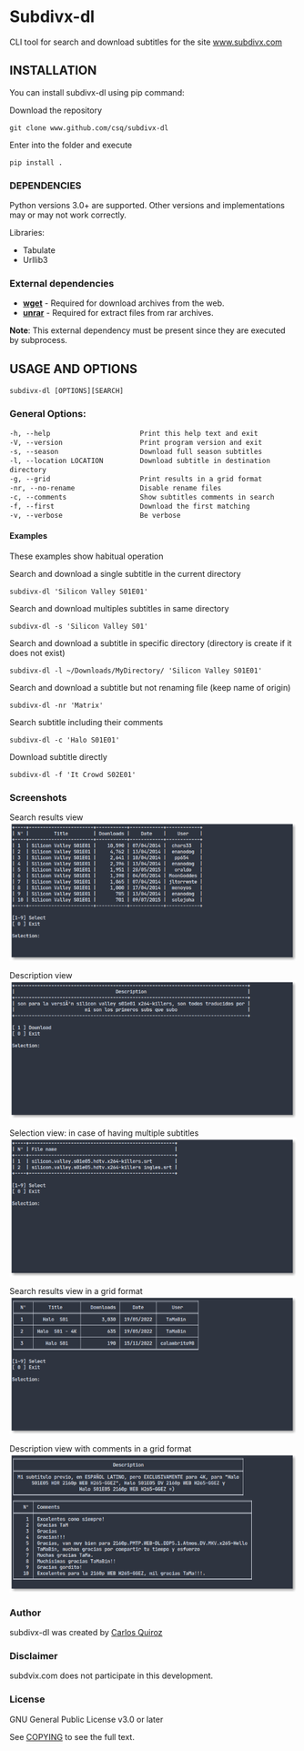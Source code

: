 # Subdivx-dl
CLI tool for search and download subtitles for the site www.subdivx.com

## INSTALLATION
You can install subdivx-dl using pip command:

Download the repository

    git clone www.github.com/csq/subdivx-dl

Enter into the folder and execute

    pip install .

### DEPENDENCIES
Python versions 3.0+ are supported. Other versions and implementations may or may not work correctly.

Libraries:
* Tabulate
* Urllib3

### External dependencies
* [**wget**](https://www.gnu.org/software/wget/) - Required for download archives from the web.
* [**unrar**](https://packages.debian.org/bullseye/unrar) - Required for extract files from rar archives.

**Note**: This external dependency must be present since they are executed by subprocess.

## USAGE AND OPTIONS

    subdivx-dl [OPTIONS][SEARCH]

### General Options:
    -h, --help                      Print this help text and exit
    -V, --version                   Print program version and exit
    -s, --season                    Download full season subtitles
    -l, --location LOCATION         Download subtitle in destination directory
    -g, --grid                      Print results in a grid format
    -nr, --no-rename                Disable rename files
    -c, --comments                  Show subtitles comments in search
    -f, --first                     Download the first matching
    -v, --verbose                   Be verbose

#### Examples
These examples show habitual operation

Search and download a single subtitle in the current directory

    subdivx-dl 'Silicon Valley S01E01'

Search and download multiples subtitles in same directory

    subdivx-dl -s 'Silicon Valley S01'

Search and download a subtitle in specific directory (directory is create if it does not exist)

    subdivx-dl -l ~/Downloads/MyDirectory/ 'Silicon Valley S01E01'

Search and download a subtitle but not renaming file (keep name of origin)

    subdivx-dl -nr 'Matrix'

Search subtitle including their comments

    subdivx-dl -c 'Halo S01E01'

Download subtitle directly

    subdivx-dl -f 'It Crowd S02E01'

### Screenshots
Search results view
![example](img/img-01.png)

Description view
![example](img/img-02.png)

Selection view: in case of having multiple subtitles
![example](img/img-03.png)

Search results view in a grid format
![example](img/img-04.png)

Description view with comments in a grid format
![example](img/img-05.png)

### Author
subdivx-dl was created by [Carlos Quiroz](https://github.com/csq/)

### Disclaimer
subdvix.com does not participate in this development.

### License
GNU General Public License v3.0 or later

See [COPYING](COPYING) to see the full text.